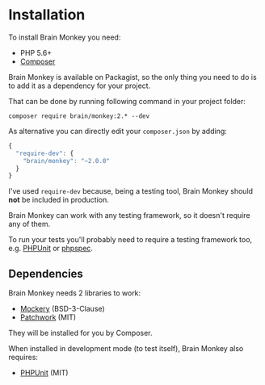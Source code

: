 # Installation

To install Brain Monkey you need:

* PHP 5.6+
* [Composer](https://getcomposer.org)

Brain Monkey is available on Packagist, so the only thing you need to do is to add it as a dependency for your project.

That can be done by running following command in your project folder:

```text
composer require brain/monkey:2.* --dev
```

As alternative you can directly edit your `composer.json` by adding:

```javascript
{
  "require-dev": {
    "brain/monkey": "~2.0.0"
  }
}
```

I've used `require-dev` because, being a testing tool, Brain Monkey should **not** be included in production.

Brain Monkey can work with any testing framework, so it doesn't require any of them.

To run your tests you'll probably need to require a testing framework too, e.g. [PHPUnit](https://phpunit.de/) or [phpspec](https://www.phpspec.net/en/latest/).

## Dependencies

Brain Monkey needs 2 libraries to work:

* [Mockery](http://docs.mockery.io/en/latest/) \(BSD-3-Clause\)
* [Patchwork](http://patchwork2.org/) \(MIT\)

They will be installed for you by Composer.

When installed in development mode \(to test itself\), Brain Monkey also requires:

* [PHPUnit](https://phpunit.de/) \(MIT\)

